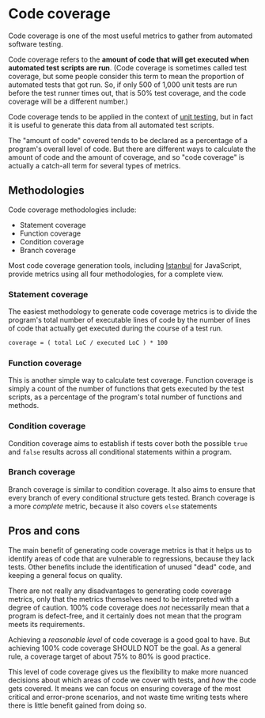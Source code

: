 # Code coverage

Code coverage is one of the most useful metrics to gather from automated software testing.

Code coverage refers to the **amount of code that will get executed when automated test scripts are run**. (Code coverage is sometimes called test coverage, but some people consider this term to mean the proportion of automated tests that got run. So, if only 500 of 1,000 unit tests are run before the test runner times out, that is 50% test coverage, and the code coverage will be a different number.)

Code coverage tends to be applied in the context of [unit testing](/standards/testing/runtime/levels/unit), but in fact it is useful to generate this data from all automated test scripts.

The "amount of code" covered tends to be declared as a percentage of a program's overall level of code. But there are different ways to calculate the amount of code and the amount of coverage, and so "code coverage" is actually a catch-all term for several types of metrics.

## Methodologies

Code coverage methodologies include:

- Statement coverage
- Function coverage
- Condition coverage
- Branch coverage

Most code coverage generation tools, including [Istanbul](//istanbul.js.org/) for JavaScript, provide metrics using all four methodologies, for a complete view.

### Statement coverage

The easiest methodology to generate code coverage metrics is to divide the program's total number of executable lines of code by the number of lines of code that actually get executed during the course of a test run.

```txt
coverage = ( total LoC / executed LoC ) * 100  
```

### Function coverage

This is another simple way to calculate test coverage. Function coverage is simply a count of the number of functions that gets executed by the test scripts, as a percentage of the program's total number of functions and methods.

### Condition coverage

Condition coverage aims to establish if tests cover both the possible `true` and `false` results across all conditional statements within a program.

### Branch coverage

Branch coverage is similar to condition coverage. It also aims to ensure that every branch of every conditional structure gets tested. Branch coverage is a more _complete_ metric, because it also covers `else` statements

## Pros and cons

The main benefit of generating code coverage metrics is that it helps us to identify areas of code that are vulnerable to regressions, because they lack tests. Other benefits include the identification of unused "dead" code, and keeping a general focus on quality.

There are not really any disadvantages to generating code coverage metrics, only that the metrics themselves need to be interpreted with a degree of caution. 100% code coverage does _not_ necessarily mean that a program is defect-free, and it certainly does not mean that the program meets its requirements.

Achieving a _reasonable level_ of code coverage is a good goal to have. But achieving 100% code coverage SHOULD NOT be the goal. As a general rule, a coverage target of about 75% to 80% is good practice.

This level of code coverage gives us the flexibility to make more nuanced decisions about which areas of code we cover with tests, and _how_ the code gets covered. It means we can focus on ensuring coverage of the most critical and error-prone scenarios, and not waste time writing tests where there is little benefit gained from doing so. 
